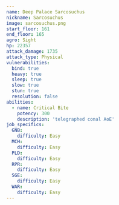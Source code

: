 ```yaml
---
name: Deep Palace Sarcosuchus
nickname: Sarcosuchus
image: sarcosuchus.png
start_floor: 161
end_floor: 165
agro: Sight
hp: 22357
attack_damage: 1735
attack_type: Physical
vulnerabilities:
  bind: true
  heavy: true
  sleep: true
  slow: true
  stun: true
  resolution: false
abilities:
  - name: Critical Bite
    potency: 300
    description: 'telegraphed conal AoE'
job_specifics:
  GNB:
    difficulty: Easy
  MCH:
    difficulty: Easy
  PLD:
    difficulty: Easy
  RPR:
    difficulty: Easy
  SGE:
    difficulty: Easy
  WAR:
    difficulty: Easy
---
```

